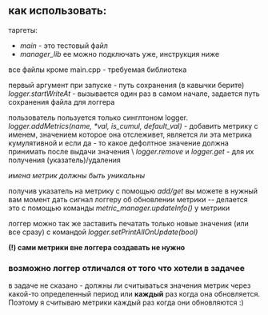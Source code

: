 ## как использовать:

таргеты:
- *main* - это тестовый файл
- *manager_lib* ее можно подключать уже, инструкция ниже

все файлы кроме main.cpp - требуемая библиотека


первый аргумент при запуске - путь сохранения (в кавычки берите) \
*logger.startWriteAt* - вызывается один раз в самом начале, задается путь сохранения файла для логгера


пользователь пользуется только синглтоном logger. \
*logger.addMetrics(name, \*val, is_cumul, default_val)* - добавить метрику с именем, значением которое она отслеживет, 
является ли эта метрика кумулятивной и если да - то какое 
дефолтное значение должна принимать после выдачи значения \ 
*logger.remove* и *logger.get* - для их получения (указатель)/удаления

*имена метрик должны быть уникальны*

получив указатель на метрику с помощью *add/get* вы можете в нужный вам момент дать сигнал логгеру 
об обновлении метрики
-- делается это с помощью команды *metric_manager.updateInfo()* у метрики

логгер можно так же заставить печатать только новые значения (или все сразу) с командой *logger.setPrintAllOnUpdate(bool)*

**(!) сами метрики вне логгера создавать не нужно**

### возможно логгер отличался от того что хотели в задачее
в задаче не сказано - должны ли считываться значения 
метрик через какой-то определенный период или **каждый** раз когда она 
обновляется. Поэтому я считываю метрики каждый раз когда они обновляются :)
